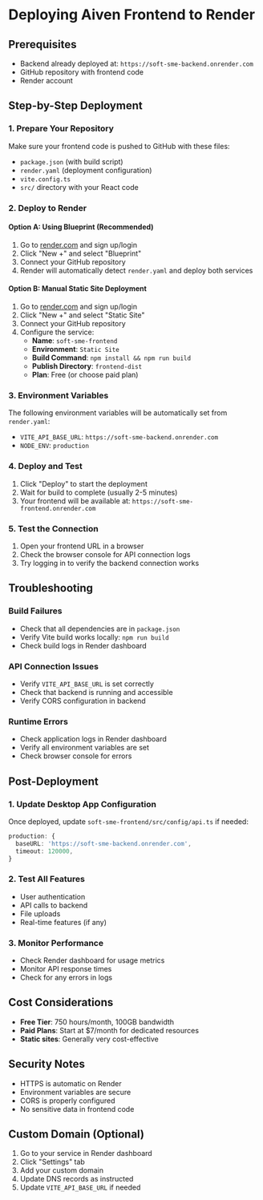 # Deploying Aiven Frontend to Render

## Prerequisites
- Backend already deployed at: `https://soft-sme-backend.onrender.com`
- GitHub repository with frontend code
- Render account

## Step-by-Step Deployment

### 1. Prepare Your Repository
Make sure your frontend code is pushed to GitHub with these files:
- `package.json` (with build script)
- `render.yaml` (deployment configuration)
- `vite.config.ts`
- `src/` directory with your React code

### 2. Deploy to Render

#### Option A: Using Blueprint (Recommended)
1. Go to [render.com](https://render.com) and sign up/login
2. Click "New +" and select "Blueprint"
3. Connect your GitHub repository
4. Render will automatically detect `render.yaml` and deploy both services

#### Option B: Manual Static Site Deployment
1. Go to [render.com](https://render.com) and sign up/login
2. Click "New +" and select "Static Site"
3. Connect your GitHub repository
4. Configure the service:
   - **Name**: `soft-sme-frontend`
   - **Environment**: `Static Site`
   - **Build Command**: `npm install && npm run build`
   - **Publish Directory**: `frontend-dist`
   - **Plan**: Free (or choose paid plan)

### 3. Environment Variables
The following environment variables will be automatically set from `render.yaml`:
- `VITE_API_BASE_URL`: `https://soft-sme-backend.onrender.com`
- `NODE_ENV`: `production`

### 4. Deploy and Test
1. Click "Deploy" to start the deployment
2. Wait for build to complete (usually 2-5 minutes)
3. Your frontend will be available at: `https://soft-sme-frontend.onrender.com`

### 5. Test the Connection
1. Open your frontend URL in a browser
2. Check the browser console for API connection logs
3. Try logging in to verify the backend connection works

## Troubleshooting

### Build Failures
- Check that all dependencies are in `package.json`
- Verify Vite build works locally: `npm run build`
- Check build logs in Render dashboard

### API Connection Issues
- Verify `VITE_API_BASE_URL` is set correctly
- Check that backend is running and accessible
- Verify CORS configuration in backend

### Runtime Errors
- Check application logs in Render dashboard
- Verify all environment variables are set
- Check browser console for errors

## Post-Deployment

### 1. Update Desktop App Configuration
Once deployed, update `soft-sme-frontend/src/config/api.ts` if needed:
```typescript
production: {
  baseURL: 'https://soft-sme-backend.onrender.com',
  timeout: 120000,
}
```

### 2. Test All Features
- User authentication
- API calls to backend
- File uploads
- Real-time features (if any)

### 3. Monitor Performance
- Check Render dashboard for usage metrics
- Monitor API response times
- Check for any errors in logs

## Cost Considerations
- **Free Tier**: 750 hours/month, 100GB bandwidth
- **Paid Plans**: Start at $7/month for dedicated resources
- **Static sites**: Generally very cost-effective

## Security Notes
- HTTPS is automatic on Render
- Environment variables are secure
- CORS is properly configured
- No sensitive data in frontend code

## Custom Domain (Optional)
1. Go to your service in Render dashboard
2. Click "Settings" tab
3. Add your custom domain
4. Update DNS records as instructed
5. Update `VITE_API_BASE_URL` if needed

